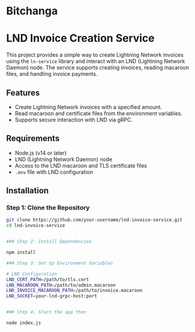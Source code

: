 # Bitchanga


# LND Invoice Creation Service

This project provides a simple way to create Lightning Network invoices using the `ln-service` library and interact with an LND (Lightning Network Daemon) node. The service supports creating invoices, reading macaroon files, and handling invoice payments.

## Features
- Create Lightning Network invoices with a specified amount.
- Read macaroon and certificate files from the environment variables.
- Supports secure interaction with LND via gRPC.

## Requirements
- Node.js (v14 or later)
- LND (Lightning Network Daemon) node
- Access to the LND macaroon and TLS certificate files
- `.env` file with LND configuration

## Installation

### Step 1: Clone the Repository
```bash
git clone https://github.com/your-username/lnd-invoice-service.git
cd lnd-invoice-service


### Step 2: Install Dependencies

npm install

### Step 3: Set Up Environment Variables

# LND Configuration
LND_CERT_PATH=/path/to/tls.cert
LND_MACAROON_PATH=/path/to/admin.macaroon
LND_INVOICE_MACAROON_PATH=/path/to/invoice.macaroon
LND_SOCKET=your-lnd-grpc-host:port


### Step 4: Start the app then

node index.js
